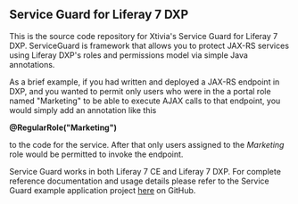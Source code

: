 Service Guard for Liferay 7 DXP
-------------------------------

This is the source code repository for Xtivia's Service Guard for Liferay 7 DXP. ServiceGuard is framework that allows you to protect JAX-RS services using Liferay DXP's roles and permissions model via simple Java annotations.

As a brief example, if you had written and deployed a JAX-RS endpoint in DXP, and you  wanted to permit only users who were in the a portal role named "Marketing" to be able to execute AJAX calls to that endpoint, you would simply add an annotation like this

**@RegularRole("Marketing")**

to the code for the service. After that only users assigned to the *Marketing* role would be permitted to invoke the endpoint.

Service Guard works in both Liferay 7 CE and Liferay 7 DXP. For complete reference documentation and usage details please refer to the Service Guard example application project [here](https://github.com/xtivia/sgdxp-example) on GitHub.